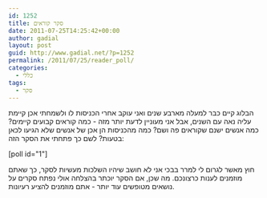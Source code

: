 ```yaml
---
id: 1252
title: סקר קוראים
date: 2011-07-25T14:25:42+00:00
author: gadial
layout: post
guid: http://www.gadial.net/?p=1252
permalink: /2011/07/25/reader_poll/
categories:
  - כללי
tags:
  - סקר
---
```

הבלוג קיים כבר למעלה מארבע שנים ואני עוקב אחרי הכניסות לו ולשמחתי אכן קיימת עליה נאה עם השנים, אבל אני מעוניין לדעת יותר מזה - כמה קוראים קבועים קיימים? כמה אנשים ישנם שקוראים פה ושם? כמה מהכניסות הן אכן של אנשים שלא הגיעו לכאן בטעות? לשם כך פתחתי את הסקר הזה:

[poll id="1"]

חוץ מאשר לגרום לי למרר בבכי אני לא חושב שיהיו השלכות מעשיות לסקר, כך שאתם מוזמנים לענות כרצונכם. מה שכן, אם הסקר יוכתר בהצלחה אולי נפתח סקרים על נושאים מטופשים עוד יותר - אתם מוזמנים להציע רעיונות.